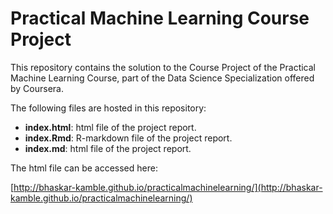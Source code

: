 # Practical Machine Learning Course Project
This repository contains the solution to the Course Project of the Practical Machine Learning Course, part of the Data Science Specialization offered by Coursera.

The following files are hosted in this repository:

* <b>index.html</b>: html file of the project report.
* <b>index.Rmd</b>: R-markdown file of the project report.
* <b>index.md</b>: html file of the project report.

The html file can be accessed here:

[http://bhaskar-kamble.github.io/practicalmachinelearning/](http://bhaskar-kamble.github.io/practicalmachinelearning/)
